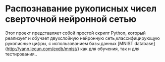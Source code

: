 # Распознавание рукописных чисел сверточной нейронной сетью

Этот проект представляет собой простой скрипт Python, который реализует и обучает двухслойную нейронную сеть,классифицирующую рукописные цифры, с использованием базы данных [MNIST database]
(http://yann.lecun.com/exdb/mnist/) как для обучения, так и для тестирования..

